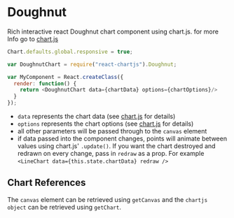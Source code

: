 # Doughnut
Rich interactive react Doughnut chart component using chart.js.
for more Info go to [chart.js](http://www.chartjs.org/) 

```js
Chart.defaults.global.responsive = true;

var DoughnutChart = require("react-chartjs").Doughnut;

var MyComponent = React.createClass({
  render: function() {
    return <DoughnutChart data={chartData} options={chartOptions}/>
  }
});
```

* ```data``` represents the chart data (see [chart.js](http://www.chartjs.org/) for details)
* ```options``` represents the chart options (see [chart.js](http://www.chartjs.org/) for details)
* all other parameters will be passed through to the ```canvas``` element
* if data passed into the component changes, points will animate between values using chart.js' ```.update()```. If you want the chart destroyed and redrawn on every change, pass in ```redraw``` as a prop. For example ```<LineChart data={this.state.chartData} redraw />```

Chart References
----------------
The ```canvas``` element can be retrieved using ```getCanvas``` and the ```chartjs object``` can be retrieved using ```getChart```.